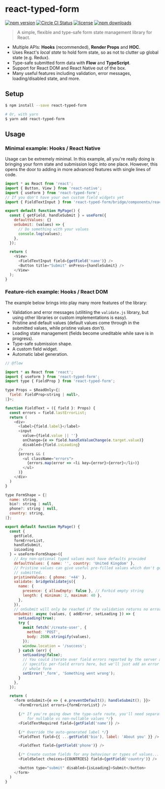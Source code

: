 # react-typed-form

[![npm version](https://img.shields.io/npm/v/react-typed-form.svg)](https://www.npmjs.com/package/react-typed-form)
[![Circle CI Status](https://circleci.com/gh/m10c/react-typed-form.svg?style=shield)](https://circleci.com/gh/m10c/react-typed-form)
[![license](https://img.shields.io/github/license/m10c/react-typed-form.svg)](https://opensource.org/licenses/MIT)
[![npm downloads](https://img.shields.io/npm/dm/react-typed-form.svg)](https://www.npmjs.com/package/react-typed-form)

> A simple, flexible and type-safe form state management library for React.

- Multiple APIs: **Hooks** (recommended), **Render Props** and **HOC**.
- Uses React's _local state_ to hold form state, so as not to clutter up global state (e.g. Redux).
- Type-safe submitted form data with **Flow** and **TypeScript**.
- Support for React DOM and React Native out of the box.
- Many useful features including validation, error messages, loading/disabled state, and more.

## Setup

```bash
$ npm install --save react-typed-form

# Or, with yarn
$ yarn add react-typed-form
```

## Usage

### Minimal example: Hooks / React Native

Usage can be extremely minimal.
In this example, all you're really doing is bringing your form state and submission logic into one place.
However, this opens the door to adding in more advanced features with single lines of code.

```js
import * as React from 'react';
import { Button, View } from 'react-native';
import { useForm } from 'react-typed-form';
// If you don't have your own custom field widgets yet
import { FieldTextInput } from 'react-typed-form/bridge/components/react-native';

export default function MyPage() {
  const { getField, handleSubmit } = useForm({
    defaultValues: {}
    onSubmit: (values) => {
      // Do something with your values
      console.log(values);
    },
  });

  return (
    <View>
      <FieldTextInput field={getField('name')} />
      <Button title="Submit" onPress={handleSubmit} />
    </View>
  );
}
```

### Feature-rich example: Hooks / React DOM

The example below brings into play many more features of the library:

- Validation and error messages (utilitiing the `validate.js` library, but using other libraries or custom implementations is easy).
- Pristine and default values (default values come through in the submitted values, while pristine values don't).
- Loading state management (fields become uneditable while save is in progress).
- Type-safe submission shape.
- A custom field widget.
- Automatic label generation.

```js
// @flow

import * as React from 'react';
import { useForm } from 'react-typed-form';
import type { FieldProp } from 'react-typed-form';

type Props = $ReadOnly<{|
  field: FieldProp<string | null>,
|}>;

function FieldText = ({ field }: Props) {
  const errors = field.lastErrorList;
  return (
    <div>
      <label>{field.label}</label>
      <input
        value={field.value || ''}
        onChange={e => field.handleValueChange(e.target.value)}
        disabled={field.isLoading}
      />
      {errors && (
        <ul className="errors">
          {errors.map(error => <li key={error}>{error}</li>)}
        </ul>
      )}
    </div>
  )
}

type FormShape = {|
  name: string,
  bio?: string | null,
  phone?: string | null,
  country: string,
|};

export default function MyPage() {
  const {
    getField,
    formErrorList,
    handleSubmit,
    isLoading
  } = useForm<FormShape>({
    // Any non-optional typed values must have defaults provided
    defaultValues: { name: '', country: 'United Kingdom' },
    // Pristine values can give useful pre-filled values which don't get
    // submitted.
    pristineValues: { phone: '+44' },
    validate: bridgeValidatejs({
      name: {
        presence: { allowEmpty: false }, // Forbid empty string
        length: { minimum: 2, maximum: 40 },
      },
    }),
    // onSubmit will only be reached if the validation returns no errors
    onSubmit: async (values, { addError, setLoading }) => {
      setLoading(true);
      try {
        await fetch('/create-user', {
          method: 'POST',
          body: JSON.stringify(values),
        });
        window.location = '/success';
      } catch (err) {
        setLoading(false);
        // You could iterate over field errors reported by the server and set
        // specific per-field errors here, but we'll just add an error to the
        // whole form
        setError('_form', 'Something went wrong');
      }
    },
  });

  return (
    <form onSubmit={e => { e.preventDefault(); handleSubmit(); }}>
      <FormErrorList errors={formErrorList} />

      {/* If you're going down the type-safe route, you'll need separate fields
          for nullable vs non-nullable values */}
      <FieldTextRequired field={getField('name')} />

      {/* Override the auto-generated label */}
      <FieldText field={{ ...getField('bio'), label: 'About you' }} />

      <FieldText field={getField('phone')} />

      {/* Create custom fields for any behaviour or types of values... */}
      <FieldSelect choices={COUNTRIES} field={getField('country')} />

      <button type="submit" disabled={isLoading}>Submit</button>
    </form>
  )
}
```
